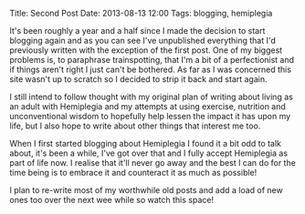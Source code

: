 Title: Second Post
Date: 2013-08-13 12:00
Tags: blogging, hemiplegia

It's been roughly a year and a half since I made the decision to start blogging again and as you can see I've unpublished everything that I'd previously written with the exception of the first post. One of my biggest problems is, to paraphrase trainspotting, that I'm a bit of a perfectionist and if things aren't right I just can't be bothered. As far as I was concerned this site wasn't up to scratch so I decided to strip it back and start again.

I still intend to follow thought with my original plan of writing about living as an adult with Hemiplegia and my attempts at using exercise, nutrition and unconventional wisdom to hopefully help lessen the impact it has upon my life, but I also hope to write about other things that interest me too.

When I first started blogging about Hemiplegia I found it a bit odd to talk about, it's been a while, I've got over that and I fully accept Hemiplegia as part of life now. I realise that it'll never go away and the best I can do for the time being is to embrace it and counteract it as much as possible!

I plan to re-write most of my worthwhile old posts and add a load of new ones too over the next wee while so watch this space!

